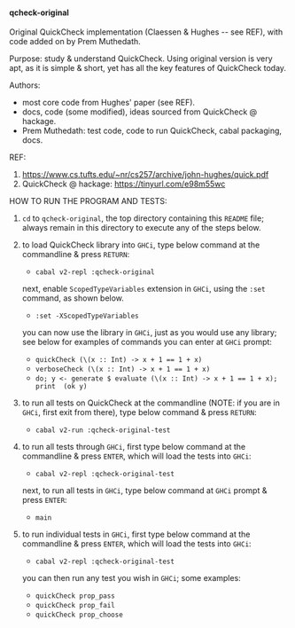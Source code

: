 #### qcheck-original

Original QuickCheck implementation (Claessen & Hughes -- see REF), with code 
added on by Prem Muthedath.

Purpose: study & understand QuickCheck. Using original version is very apt, as 
it is simple & short, yet has all the key features of QuickCheck today.

Authors:
  - most core code from Hughes' paper (see REF).
  - docs, code (some modified), ideas sourced from QuickCheck @ hackage.
  - Prem Muthedath: test code, code to run QuickCheck, cabal packaging, docs.

REF:
  1. https://www.cs.tufts.edu/~nr/cs257/archive/john-hughes/quick.pdf
  2. QuickCheck @ hackage: https://tinyurl.com/e98m55wc

HOW TO RUN THE PROGRAM AND TESTS:
  1. `cd` to `qcheck-original`, the top directory containing this `README` file; 
     always remain in this directory to execute any of the steps below.
  2. to load QuickCheck library into `GHCi`, type below command at the 
     commandline & press `RETURN`:
        - `cabal v2-repl :qcheck-original`

     next, enable `ScopedTypeVariables` extension in `GHCi`, using the `:set` 
     command, as shown below.
        - `:set -XScopedTypeVariables`

     you can now use the library in `GHCi`, just as you would use any library; 
     see below for examples of commands you can enter at `GHCi` prompt:
        - `quickCheck (\(x :: Int) -> x + 1 == 1 + x)`
        - `verboseCheck (\(x :: Int) -> x + 1 == 1 + x)`
        - `do; y <- generate $ evaluate (\(x :: Int) -> x + 1 == 1 + x); print 
          (ok y)`
  3. to run all tests on QuickCheck at the commandline (NOTE: if you are in 
     `GHCi`, first exit from there), type below command & press `RETURN`:
        - `cabal v2-run :qcheck-original-test`
  4. to run all tests through `GHCi`, first type below command at the 
     commandline & press `ENTER`, which will load the tests into `GHCi`:
        - `cabal v2-repl :qcheck-original-test`

      next, to run all tests in `GHCi`, type below command at `GHCi` prompt & 
      press `ENTER`:
        - `main`
  5. to run individual tests in `GHCi`, first type below command at the 
     commandline & press `ENTER`, which will load the tests into `GHCi`:
        - `cabal v2-repl :qcheck-original-test`

     you can then run any test you wish in `GHCi`; some examples:
        - `quickCheck prop_pass`
        - `quickCheck prop_fail`
        - `quickCheck prop_choose`


